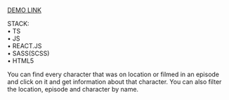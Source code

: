 <a href="https://maxim-gumeniuk.github.io/rickAndmorty/"> DEMO LINK </a>

STACK:</br>
• TS </br>
• JS</br>
• REACT.JS</br>
• SASS(SCSS)</br>
• HTML5


You can find every character that was on location or filmed in an episode and click on it and get information about that character.
You can also filter the location, episode and character by name.
